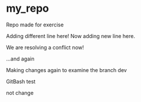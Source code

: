 # my_repo
Repo made for exercise

Adding different line here!
Now adding new line here.

We are resolving a conflict now!


...and again

Making changes again to examine the branch dev

GitBash test

not change

